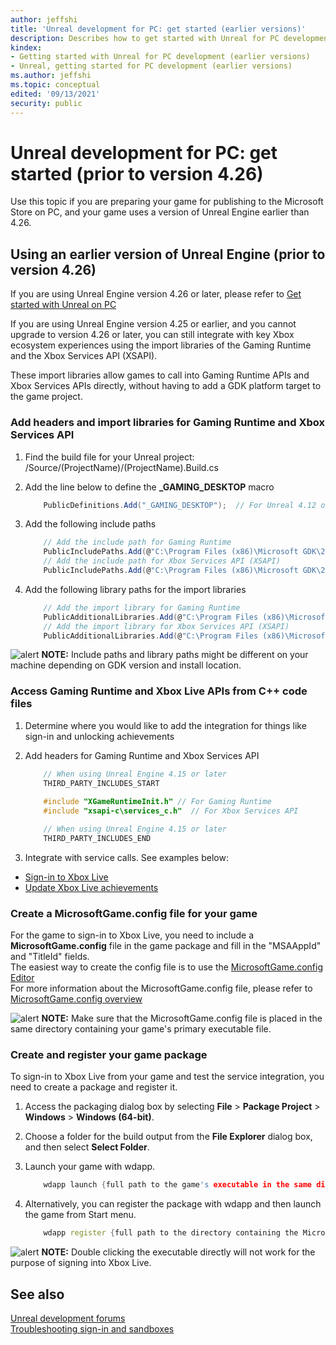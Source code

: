```yaml
---
author: jeffshi
title: 'Unreal development for PC: get started (earlier versions)'
description: Describes how to get started with Unreal for PC development.
kindex:
- Getting started with Unreal for PC development (earlier versions)
- Unreal, getting started for PC development (earlier versions)
ms.author: jeffshi
ms.topic: conceptual
edited: '09/13/2021'
security: public
---
```


# Unreal development for PC: get started (prior to version 4.26)

Use this topic if you are preparing your game for publishing to the Microsoft Store on PC, and your game uses a version of Unreal Engine earlier than 4.26.

## Using an earlier version of Unreal Engine (prior to version 4.26)

If you are using Unreal Engine version 4.26 or later, please refer to [Get started with Unreal on PC](gc-get-started-with-unreal-pc.md)

If you are using Unreal Engine version 4.25 or earlier, and you cannot upgrade to version 4.26 or later, you can still integrate with key Xbox ecosystem experiences using the import libraries of the Gaming Runtime and the Xbox Services API (XSAPI).

These import libraries allow games to call into Gaming Runtime APIs and Xbox Services APIs directly, without having to add a GDK platform target to the game project.

### Add headers and import libraries for Gaming Runtime and Xbox Services API

1. Find the build file for your Unreal project: /Source/(ProjectName)/(ProjectName).Build.cs

1. Add the line below to define the **_GAMING_DESKTOP** macro

    ```csharp
        PublicDefinitions.Add("_GAMING_DESKTOP");  // For Unreal 4.12 or earlier, use "Definitions.Add()" instead
    ```

1. Add the following include paths

    ```csharp
        // Add the include path for Gaming Runtime
        PublicIncludePaths.Add(@"C:\Program Files (x86)\Microsoft GDK\211000\GRDK\GameKit\Include");
        // Add the include path for Xbox Services API (XSAPI)
        PublicIncludePaths.Add(@"C:\Program Files (x86)\Microsoft GDK\211000\GRDK\ExtensionLibraries\Xbox.Services.API.C\DesignTime\CommonConfiguration\Neutral\Include");
    ```

1. Add the following library paths for the import libraries

    ```csharp
        // Add the import library for Gaming Runtime
        PublicAdditionalLibraries.Add(@"C:\Program Files (x86)\Microsoft GDK\211000\GRDK\GameKit\Lib\amd64\xgameruntime.lib");
        // Add the import library for Xbox Services API (XSAPI)
        PublicAdditionalLibraries.Add(@"C:\Program Files (x86)\Microsoft GDK\211000\GRDK\ExtensionLibraries\Xbox.Services.API.C\DesignTime\CommonConfiguration\Neutral\Lib\Release\Microsoft.Xbox.Services.141.GDK.C.Thunks.lib");
    ```

![alert](../../../../resources/gamecore/images/en-us/common/note.gif) **NOTE:** Include paths and library paths might be different on your machine depending on GDK version and install location.

### Access Gaming Runtime and Xbox Live APIs from C++ code files

1. Determine where you would like to add the integration for things like sign-in and unlocking achievements

1. Add headers for Gaming Runtime and Xbox Services API

    ```cpp
        // When using Unreal Engine 4.15 or later
        THIRD_PARTY_INCLUDES_START
        
        #include "XGameRuntimeInit.h" // For Gaming Runtime 
        #include "xsapi-c\services_c.h"  // For Xbox Services API

        // When using Unreal Engine 4.15 or later
        THIRD_PARTY_INCLUDES_END
    ```

1. Integrate with service calls.  See examples below:

* [Sign-in to Xbox Live](../../system/overviews/user/xuser_howto_best_practice_signing_in.md)
* [Update Xbox Live achievements](../../live/features/player-data/achievements/title-managed/how-to/live-how-to-update-achievements.md)

### Create a MicrosoftGame.config file for your game

For the game to sign-in to Xbox Live, you need to include a **MicrosoftGame.config** file in the game package and fill in the "MSAAppId" and "TitleId" fields.\
The easiest way to create the config file is to use the [MicrosoftGame.config Editor](../../system/overviews/microsoft-game-config/MicrosoftGameConfig-Editor.md)\
For more information about the MicrosoftGame.config file, please refer to [MicrosoftGame.config overview](../../system/overviews/microsoft-game-config/MicrosoftGameConfig-Overview.md)

![alert](../../../../resources/gamecore/images/en-us/common/note.gif) **NOTE:** Make sure that the MicrosoftGame.config file is placed in the same directory containing your game's primary executable file.

### Create and register your game package

To sign-in to Xbox Live from your game and test the service integration, you need to create a package and register it.

1. Access the packaging dialog box by selecting **File** > **Package Project** > **Windows** > **Windows (64-bit)**.

1. Choose a folder for the build output from the **File Explorer** dialog box, and then select **Select Folder**.

1. Launch your game with wdapp.

    ```cpp
        wdapp launch {full path to the game's executable in the same directory containing the MicrosoftGame.Config file}
    ```

1. Alternatively, you can register the package with wdapp and then launch the game from Start menu.

    ```cpp
        wdapp register {full path to the directory containing the MicrosoftGame.Config file}
    ```

![alert](../../../../resources/gamecore/images/en-us/common/note.gif) **NOTE:** Double clicking the executable directly will not work for the purpose of signing into Xbox Live.

## See also

[Unreal development forums](https://forums.unrealengine.com/development-discussion/xbox-one-development)\
[Troubleshooting sign-in and sandboxes](../../live/test-release/troubleshooting/live-troubleshoot-sandboxes.md)
